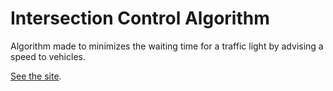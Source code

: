 # Intersection Control Algorithm
Algorithm made to minimizes the waiting time for a traffic light by advising a speed to vehicles.

[See the site](https://docs.mikeheddes.nl).
